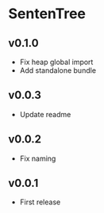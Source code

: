 # SentenTree

## v0.1.0
- Fix heap global import
- Add standalone bundle

## v0.0.3
- Update readme

## v0.0.2
- Fix naming

## v0.0.1
- First release
